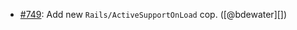 * [#749](https://github.com/rubocop/rubocop-rails/pull/749): Add new `Rails/ActiveSupportOnLoad` cop. ([@bdewater][])
